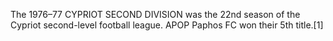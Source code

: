 The 1976–77 CYPRIOT SECOND DIVISION was the 22nd season of the Cypriot second-level football league. APOP Paphos FC won their 5th title.[1]
